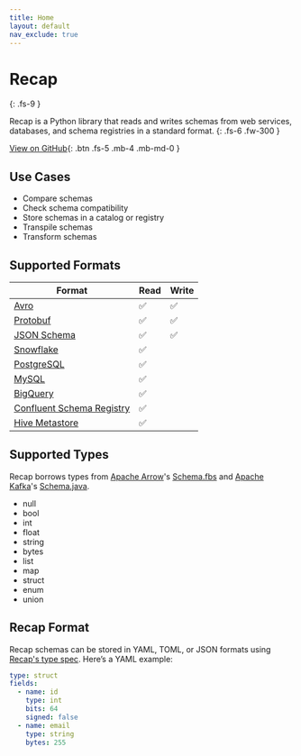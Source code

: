 ```yaml
---
title: Home
layout: default
nav_exclude: true
---
```


# Recap
{: .fs-9 }

Recap is a Python library that reads and writes schemas from web services, databases, and schema registries in a standard format.
{: .fs-6 .fw-300 }

[View on GitHub](https://github.com/recap-build/recap){: .btn .fs-5 .mb-4 .mb-md-0 }

## Use Cases

* Compare schemas
* Check schema compatibility
* Store schemas in a catalog or registry
* Transpile schemas
* Transform schemas

## Supported Formats

| Format      | Read | Write |
| ----------- | ----------- | ----------- |
| [Avro](/docs/converters/avro/) | ✅ | ✅ |
| [Protobuf](/docs/converters/protobuf/) | ✅ | ✅ |
| [JSON Schema](/docs/converters/json-schema/) | ✅ | ✅ |
| [Snowflake](/docs/readers/snowflake/) | ✅ |  |
| [PostgreSQL](/docs/readers/postgresql/) | ✅ |  |
| [MySQL](/docs/readers/mysql/) | ✅ |  |
| [BigQuery](/docs/readers/bigquery/) | ✅ |  |
| [Confluent Schema Registry](/docs/readers/confluent-schema-registry/) | ✅ |  |
| [Hive Metastore](/docs/readers/hive-metastore/) | ✅ |  |

## Supported Types

Recap borrows types from [Apache Arrow](https://arrow.apache.org/)'s [Schema.fbs](https://github.com/apache/arrow/blob/main/format/Schema.fbs) and [Apache Kafka](https://kafka.apache.org/)'s [Schema.java](https://github.com/apache/kafka/blob/trunk/connect/api/src/main/java/org/apache/kafka/connect/data/Schema.java).

* null
* bool
* int
* float
* string
* bytes
* list
* map
* struct
* enum
* union

## Recap Format

Recap schemas can be stored in YAML, TOML, or JSON formats using [Recap's type spec](/spec). Here’s a YAML example:

```yaml
type: struct
fields:
  - name: id
    type: int
    bits: 64
    signed: false
  - name: email
    type: string
    bytes: 255
```

